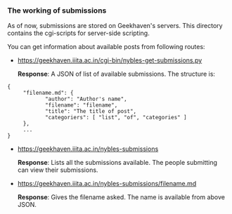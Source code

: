 ### The working of submissions

As of now, submissions are stored on Geekhaven's servers.
This directory contains the cgi-scripts for server-side scripting.

You can get information about available posts from following routes:

* https://geekhaven.iiita.ac.in/cgi-bin/nybles-get-submissions.py

  **Response**: A JSON of list of available submissions. The structure is:
```
{
     "filename.md": {
            "author": "Author's name",
            "filename": "filename",
            "title": "The title of post",
            "categoriers": [ "list", "of", "categories" ]
     },
     ...
}
```

* https://geekhaven.iiita.ac.in/nybles-submissions

  **Response**: Lists all the submissions available. The people submitting can view their submissions.
 
 
* https://geekhaven.iiita.ac.in/nybles-submissions/filename.md

  **Response**: Gives the filename asked. The name is available from above JSON.
